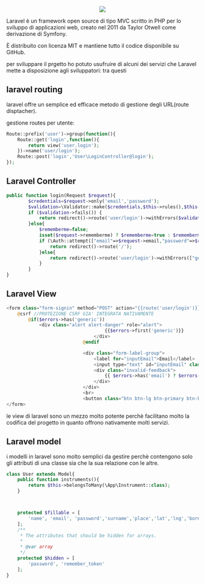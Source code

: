 <p align="center"><img src="https://laravel.com/assets/img/components/logo-laravel.svg"></p>

Laravel è un framework open source di tipo MVC scritto in PHP per lo sviluppo di applicazioni web, creato nel 2011 da Taylor Otwell come derivazione di Symfony.

È distribuito con licenza MIT e mantiene tutto il codice disponibile su GitHub.


per sviluppare il prgetto ho potuto usufruire di alcuni dei servizi che Laravel mette a disposizione agli sviluppatori:
tra questi  
## laravel routing
laravel offre un semplice ed efficace metodo di gestione degli URL(route disptacher).

gestione routes per utente:
```php
Route::prefix('user')->group(function(){
    Route::get('login',function(){
        return view('user.login');
    })->name('user/login');
    Route::post('login','User\LoginController@login');
});
```

## Laravel Controller
```php
public function login(Request $request){
        $credentials=$request->only('email','password');
        $validation=\Validator::make($credentials,$this->rules(),$this->messages());
        if ($validation->fails()) {
            return redirect()->route('user/login')->withErrors($validation)->withInput($request->only('email'));
        }else{
            $rememberme=false;
            isset($request->rememberme) ? $rememberme=true : $rememberme=false;
            if (\Auth::attempt(["email"=>$request->email,"password"=>$request->password,"status"=>1],$rememberme)){
                return redirect()->route('/');
            }else{
                return redirect()->route('user/login')->withErrors(["generic"=>"nome utente o password non corretti"]);
            }
        }
}
```


## Laravel View
```php 
<form class="form-signin" method="POST" action="{{route('user/login')}}">
	@csrf //PROTEZIONE CSRF GIA' INTEGRATA NATIVAMENTE
        @if($errors->has('generic'))
        	<div class="alert alert-danger" role="alert">
                                    {{$errors->first('generic')}}
                                </div>
                            @endif

                            <div class="form-label-group">
                                <label for="inputEmail">Email</label>
                                <input type="text" id="inputEmail" class="form-control {{ ($errors->has('email')) ? ' is-invalid':'' }}" name="email" placeholder="Email address" value="{{old('email')}}" required autofocus>
                                <div class="invalid-feedback">
                                    {{ $errors->has('email') ? $errors->first('email') : ''}}
                                </div>
                            </div>
                            <br>
                            <button class="btn btn-lg btn-primary btn-block text-uppercase" type="submit">Sign in</button>
</form>
```


le view di laravel sono un mezzo molto potente perchè facilitano molto la codifica del progetto in quanto offrono nativamente molti servizi.



## Laravel model
i modelli in laravel sono molto semplici da gestire perchè contengono solo gli attributi di una classe sia che la sua relazione con le altre.
```php
class User extends Model{
	public function instruments(){
        return $this->belongsToMany(\App\Instrument::class);
    }



	protected $fillable = [
        'name', 'email', 'password','surname','place','lat','lng','born_date','verify_token','status'
    ];
    /**
     * The attributes that should be hidden for arrays.
     *
     * @var array
     */
    protected $hidden = [
        'password', 'remember_token'
    ];
}
```
